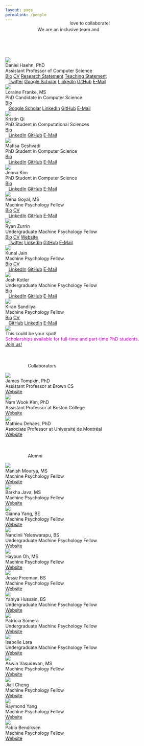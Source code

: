 ```yaml
---
layout: page
permalink: /people
---
```


<span class="teaser" style="left:20%;position:relative">We are an <span class="bluetext">inclusive team</span> and</span>
<span class="teaser" style="position: relative; float:left; left:40%;margin-top:-20px;">love to <span class="bluetext">collaborate</span>!</span>

<br><br><br>

<div class="person">
  <img src="/people/haehn.jpg">
  <div class="caption">
    Daniel Haehn, PhD<br>
    <span class="role">Assistant Professor of Computer Science</span><br>
    <span class="links">
      <a class="cleanlink" href="/people/haehn/bio.txt">Bio</a>
      <a class="cleanlink" href="https://danielhaehn.com/CV.pdf">CV</a>
      <a class="cleanlink" href="/people/haehn/research.pdf">Research Statement</a>
      <a class="cleanlink" href="/people/haehn/teaching.pdf">Teaching Statement</a>
    </span><br>
    <div class="icons gray" style="font-size:14px;margin-left:10px">
      <a href="https://twitter.com/danielhaehn" target="_blank"><span class="icon-twitter tooltip"><span class="tooltiptext">Twitter</span></span></a>
      <a href="https://scholar.google.com/citations?user=HGvsO6oAAAAJ&amp;hl=en" target="_blank"><span class="icon-book tooltip"><span class="tooltiptext">Google Scholar</span></span></a>
      <a href="https://www.linkedin.com/in/haehn" target="_blank"><span class="icon-linkedin2 tooltip"><span class="tooltiptext">LinkedIn</span></span></a>
      <a href="https://github.com/haehn" target="_blank"><span class="icon-github tooltip"><span class="tooltiptext">GitHub</span></span></a>
      <a href="mailto:REPLACE_WITH_LASTNAME@mpsych.org" target="_blank"><span class="icon-email tooltip"><span class="tooltiptext">E-Mail</span></span></a> 
  </div>
  </div>
</div>

<div class="person">
  <img src="/people/franke.jpg">
  <div class="caption">
    Loraine Franke, MS<br>
    <span class="role">PhD Candidate in Computer Science</span><br>
    <span class="links">
      <a class="cleanlink" href="/people/franke/bio.txt">Bio</a>
      <!-- <a class="cleanlink" href="/people/franke/cv.pdf">CV</a> -->
    </span><br>
    <div class="icons gray" style="font-size:14px;margin-left:10px">
      <a href="https://scholar.google.com/citations?user=byotQh4AAAAJ&hl" target="_blank"><span class="icon-book tooltip"><span class="tooltiptext">Google Scholar</span></span></a>
      <a href="https://linkedin.com/in/loraine-franke/" target="_blank"><span class="icon-linkedin2 tooltip"><span class="tooltiptext">LinkedIn</span></span></a>
      <a href="https://github.com/lorifranke" target="_blank"><span class="icon-github tooltip"><span class="tooltiptext">GitHub</span></span></a>
      <a href="mailto:REPLACE_WITH_LASTNAME@mpsych.org" target="_blank"><span class="icon-email tooltip"><span class="tooltiptext">E-Mail</span></span></a> 
  </div>
  </div>
</div>

<div class="person">
  <img src="/people/qi.jpg">
  <div class="caption">
    Kristin Qi<br>
    <span class="role">PhD Student in Computational Sciences</span><br>
  <span class="links">
      <a class="cleanlink" href="/people/qi/bio.txt">Bio</a>
    </span><br>
    <div class="icons gray" style="font-size:14px;margin-left:10px">
      <a href="https://www.linkedin.com/in/kristinqi/" target="_blank"><span class="icon-linkedin2 tooltip"><span class="tooltiptext">LinkedIn</span></span></a>
      <a href="https://github.com/kristinyanah" target="_blank"><span class="icon-github tooltip"><span class="tooltiptext">GitHub</span></span></a>
      <a href="mailto:REPLACE_WITH_LASTNAME@mpsych.org" target="_blank"><span class="icon-email tooltip"><span class="tooltiptext">E-Mail</span></span></a> 
  </div>
  </div>
</div>

<div class="person">
  <img src="/people/mgeshvadi.jpg">
  <div class="caption">
    Mahsa Geshvadi<br>
    <span class="role">PhD Student in Computer Science</span><br>
    <span class="links">
      <a class="cleanlink" href="/people/mgeshvadi/bio.txt">Bio</a>
    </span><br>
    <div class="icons gray" style="font-size:14px;margin-left:10px">
      <a href="https://www.linkedin.com/in/mahsa-geshvadi-13233a124/" target="_blank"><span class="icon-linkedin2 tooltip"><span class="tooltiptext">LinkedIn</span></span></a>
      <a href="https://github.com/mahsageshvadi" target="_blank"><span class="icon-github tooltip"><span class="tooltiptext">GitHub</span></span></a>
      <a href="mailto:REPLACE_WITH_LASTNAME@mpsych.org" target="_blank"><span class="icon-email tooltip"><span class="tooltiptext">E-Mail</span></span></a> 
    </div>
  </div>
</div>

<div class="person">
  <img src="/people/kim.jpg">
  <div class="caption">
    Jenna Kim<br>
    <span class="role">PhD Student in Computer Science</span><br>
    <span class="links">
      <a class="cleanlink" href="/people/Kim/bio.txt">Bio</a>
    </span><br>
    <div class="icons gray" style="font-size:14px;margin-left:10px">
      <a href="https://www.linkedin.com/in/jenna-kim-931985106/" target="_blank"><span class="icon-linkedin2 tooltip"><span class="tooltiptext">LinkedIn</span></span></a>
      <a href="https://github.com/jiehyunjkim" target="_blank"><span class="icon-github tooltip"><span class="tooltiptext">GitHub</span></span></a>
      <a href="mailto:JieHyun.Kim001@umb.edu" target="_blank"><span class="icon-email tooltip"><span class="tooltiptext">E-Mail</span></span></a> 
    </div>
  </div>
</div>

<div class="person">
  <img src="/people/goyal.jpg">
  <div class="caption">
    Neha Goyal, MS<br>
    <span class="role">Machine Psychology Fellow</span><br>
    <span class="links">
      <a class="cleanlink" href="/people/neha/bio.txt">Bio</a>
      <a class="cleanlink" href="/people/neha/cv.pdf">CV</a>
    </span><br>
    <div class="icons gray" style="font-size:14px;margin-left:10px">
      <a href="https://www.linkedin.com/in/neha-goyal-696a30107/" target="_blank"><span class="icon-linkedin2 tooltip"><span class="tooltiptext">LinkedIn</span></span></a>
      <a href="https://github.com/nehagoyal1994" target="_blank"><span class="icon-github tooltip"><span class="tooltiptext">GitHub</span></span></a>
      <a href="mailto:REPLACE_WITH_LASTNAME@mpsych.org" target="_blank"><span class="icon-email tooltip"><span class="tooltiptext">E-Mail</span></span></a> 
  </div>
  </div>
</div>

<div class="person">
  <img src="/people/zurrin.jpg">
  <div class="caption">
    Ryan Zurrin<br>
    <span class="role">Undergraduate Machine Psychology Fellow</span><br>
    <span class="links">
      <a class="cleanlink" href="/people/zurrin/bio.txt">Bio</a>
      <a class="cleanlink" href="/people/zurrin/cv.pdf">CV</a>
      <a class="cleanlink" href="https://www.ryanzurrin.com" target="_blank">Website</a>
    </span><br>
    <div class="icons gray" style="font-size:14px;margin-left:10px">
      <a href="https://twitter.com/ryan_zurrin" target="_blank"><span class="icon-twitter tooltip"><span class="tooltiptext">Twitter</span></span></a>
      <a href="https://www.linkedin.com/in/ryan-zurrin" target="_blank"><span class="icon-linkedin2 tooltip"><span class="tooltiptext">LinkedIn</span></span></a>
      <a href="https://github.com/RyanZurrin" target="_blank"><span class="icon-github tooltip"><span class="tooltiptext">GitHub</span></span></a>
      <a href="mailto:REPLACE_WITH_LASTNAME@mpsych.org" target="_blank"><span class="icon-email tooltip"><span class="tooltiptext">E-Mail</span></span></a> 
  </div>
  </div>
</div>

<div class="person">
  <img src="/people/jain.jpg">
  <div class="caption">
    Kunal Jain<br>
    <span class="role">Machine Psychology Fellow</span><br>
    <span class="links">
      <a class="cleanlink" href="/people/jain/bio.txt">Bio</a>
      <a class="cleanlink" href="/people/jain/cv.pdf">CV</a>
    </span><br>
    <div class="icons gray" style="font-size:14px;margin-left:10px">
      <a href="https://www.linkedin.com/in/jainkhere/" target="_blank"><span class="icon-linkedin2 tooltip"><span class="tooltiptext">LinkedIn</span></span></a>
      <a href="https://github.com/jainkhere" target="_blank"><span class="icon-github tooltip"><span class="tooltiptext">GitHub</span></span></a>
      <a href="mailto:kunal.jain001@umb.edu" target="_blank"><span class="icon-email tooltip"><span class="tooltiptext">E-Mail</span></span></a> 
    </div>
  </div>
</div>

<div class="person">
  <img src="/people/kotler.jpg">
  <div class="caption">
    Josh Kotler<br>
    <span class="role">Undergraduate Machine Psychology Fellow</span><br>
    <span class="links">
      <a class="cleanlink" href="/people/kotler/bio.txt">Bio</a>
    </span><br>
    <div class="icons gray" style="font-size:14px;margin-left:10px">
      <a href="https://www.linkedin.com/in/josh-kotler/" target="_blank"><span class="icon-linkedin2 tooltip"><span class="tooltiptext">LinkedIn</span></span></a>
      <a href="https://github.com/fib" target="_blank"><span class="icon-github tooltip"><span class="tooltiptext">GitHub</span></span></a>
      <a href="mailto:kotler@mpsych.org" target="_blank"><span class="icon-email tooltip"><span class="tooltiptext">E-Mail</span></span></a> 
    </div>
  </div>
</div>

<div class="person">
  <img src="/people/kiran.jpg">
  <div class="caption">
    Kiran Sandilya<br>
    <span class="role">Machine Psychology Fellow</span><br>
    <span class="links">
      <a class="cleanlink" href="/people/kiran/bio.txt">Bio</a>
      <a class="cleanlink" href="https://github.com/Kiransandilya/testfiles/blob/main/Kiran_Sandilya_MLE_Cover_letter.pdf">CV</a>
    </span><br>
    <div class="icons gray" style="font-size:14px;margin-left:10px">   
      <a href="https://github.com/kiransandilya" target="_blank"><span class="icon-github tooltip"><span class="tooltiptext">GitHub</span></span></a>
      <a href="https://www.linkedin.com/in/kiran--sandilya" target="_blank"><span class="icon-linkedin2 tooltip"><span class="tooltiptext">LinkedIn</span></span></a>
      <a href="mailto:sandilya@mpsych.org" target="_blank"><span class="icon-email tooltip"><span class="tooltiptext">E-Mail</span></span></a>
    </div>
  </div>
</div>

<div class="person">
  <img src="/gfx/team.png">
  <div class="caption">
    This could be your spot!<br>
    <span class="role" style="color:#cd00cd">Scholarships available for full-time and part-time PhD students.</span><br>
    <span class="links">
      <a class="cleanlink" href="/join/">Join us!</a>
    </span>
  </div>
</div>

<p style="margin-left:14%;margin-top:50px;">Collaborators</p>
<div class="collaborator">
  <img src="/people/collaborators/tompkin.png">
  <div class="caption">
    James Tompkin, PhD<br>
    <span class="role">Assistant Professor at Brown CS</span><br>
    <span class="links">
      <a class="cleanlink" href="http://jamestompkin.com" target="_blank">Website</a>
    </span>
  </div>
</div>

<div class="collaborator">
  <img src="/people/collaborators/kim.png">
  <div class="caption">
    Nam Wook Kim, PhD<br>
    <span class="role">Assistant Professor at Boston College</span><br>
    <span class="links">
      <a class="cleanlink" href="http://namwkim.org" target="_blank">Website</a>
    </span>
  </div>
</div>

<div class="collaborator">
  <img src="/people/collaborators/mathieu.png">
  <div class="caption">
    Mathieu Dehaes, PhD<br>
    <span class="role">Associate Professor at Université de Montréal</span><br>
    <span class="links">
      <a class="cleanlink" href="https://radiologie.umontreal.ca/departement/les-professeurs/profil/dehaes-mathieu/in17806/" target="_blank">Website</a>
    </span>
  </div>
</div>

<p style="margin-left:14%;margin-top:50px;">Alumni</p>

<div class="alumni">
  <img src="/people/alumni/manish.jpg">
  <div class="caption">
    Manish Mourya, MS<br>
    <span class="role">Machine Psychology Fellow</span><br>
    <span class="links">
      <a class="cleanlink" href="https://mouryamanish.github.io">Website</a>
    </span>
  </div>
</div>

<div class="alumni">
  <img src="/people/alumni/barkha.jpg">
  <div class="caption">
    Barkha Java, MS<br>
    <span class="role">Machine Psychology Fellow</span><br>
    <span class="links">
      <a class="cleanlink" href="https://www.linkedin.com/in/barkha-java">Website</a>
    </span>
  </div>
</div>

<div class="alumni">
  <img src="/people/alumni/yang.jpg">
  <div class="caption">
    Gianna Yang, BE<br>
    <span class="role">Machine Psychology Fellow</span><br>
    <span class="links">
      <a class="cleanlink" href="https://www.linkedin.com/in/guangyang98/">Website</a>
    </span>
  </div>
</div>

<div class="alumni">
  <img src="/people/alumni/yeleswarapu.jpg">
  <div class="caption">
    Nandinii Yeleswarapu, BS<br>
    <span class="role">Undergraduate Machine Psychology Fellow</span><br>
    <span class="links">
      <a class="cleanlink" href="https://www.linkedin.com/in/nandiniiys">Website</a>
    </span>
  </div>
</div>

<div class="alumni">
  <img src="/people/alumni/oh.jpg">
  <div class="caption">
    Hayoun Oh, MS<br>
    <span class="role">Machine Psychology Fellow</span><br>
    <span class="links">
      <a class="cleanlink" href="https://www.linkedin.com/in/hayoun-oh-49a688205/">Website</a>
    </span>
  </div>
</div>

<div class="alumni">
  <img src="/people/alumni/freeman.jpg">
  <div class="caption">
    Jesse Freeman, BS<br>
    <span class="role">Machine Psychology Fellow</span><br>
    <span class="links">
      <a class="cleanlink" href="https://www.linkedin.com/in/jesse-freeman-40018350/">Website</a>
    </span>
  </div>
</div>

<div class="alumni">
  <img src="/people/alumni/hussain.jpg">
  <div class="caption">
    Yahiya Hussain, BS<br>
    <span class="role">Undergraduate Machine Psychology Fellow</span><br>
    <span class="links">
      <a class="cleanlink" href="https://www.linkedin.com/in/yahiyahussain">Website</a>
    </span>
  </div>
</div>

<div class="alumni">
  <img src="/people/alumni/somera.png">
  <div class="caption">
    Patricia Somera<br>
    <span class="role">Undergraduate Machine Psychology Fellow</span><br>
    <span class="links">
      <a class="cleanlink" href="https://www.linkedin.com/in/patricia-somera-a700701b3">Website</a>
    </span>
  </div>
</div>

<div class="alumni">
  <img src="/people/alumni/lara.jpg">
  <div class="caption">
    Isabelle Lara<br>
    <span class="role">Undergraduate Machine Psychology Fellow</span><br>
    <span class="links">
      <a class="cleanlink" href="https://www.linkedin.com/in/isabelle-l-99903a137">Website</a>
    </span>
  </div>
</div>

<div class="alumni">
  <img src="/people/alumni/vasudevan.jpg">
  <div class="caption">
    Aswin Vasudevan, MS<br>
    <span class="role">Machine Psychology Fellow</span><br>
    <span class="links">
      <a class="cleanlink" href="https://www.linkedin.com/in/aswinvasudevan21/">Website</a>
    </span>
  </div>
</div>

<div class="alumni">
  <img src="/people/alumni/cheng.png">
  <div class="caption">
    Jiali Cheng<br>
    <span class="role">Machine Psychology Fellow</span><br>
    <span class="links">
      <a class="cleanlink" href="https://www.linkedin.com/in/jiali-cheng-67056b14a/">Website</a>
    </span>
  </div>
</div>

<div class="alumni">
  <img src="/people/alumni/ryang.jpg">
  <div class="caption">
    Raymond Yang<br>
    <span class="role">Machine Psychology Fellow</span><br>
    <span class="links">
      <a class="cleanlink" href="https://www.linkedin.com/in/raymond-yang-913b64152/">Website</a>
    </span>
  </div>
</div>

<div class="alumni">
  <img src="/people/alumni/bendiksen.jpg">
  <div class="caption">
    Pablo Bendiksen<br>
    <span class="role">Machine Psychology Fellow</span><br>
    <span class="links">
      <a class="cleanlink" href="https://www.linkedin.com/in/pablo-bendiksen-11b583127">Website</a>
    </span>
  </div>
</div>
